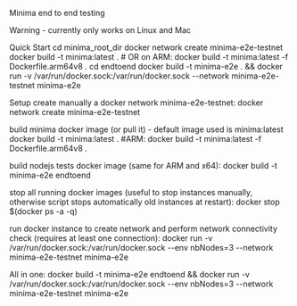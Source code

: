 Minima end to end testing


Warning - currently only works on Linux and Mac

Quick Start
   cd minima_root_dir
   docker network create minima-e2e-testnet
   docker build -t minima:latest .   # OR on ARM: docker build -t minima:latest  -f Dockerfile.arm64v8 .
   cd endtoend
   docker build -t minima-e2e . && docker run -v /var/run/docker.sock:/var/run/docker.sock --network minima-e2e-testnet minima-e2e

Setup
create manually a docker network minima-e2e-testnet:
   docker network create minima-e2e-testnet

build minima docker image (or pull it) - default image used is minima:latest
   docker build -t minima:latest .
#ARM: docker build -t minima:latest  -f Dockerfile.arm64v8 .

build nodejs tests docker image (same for ARM and x64):
   docker build -t minima-e2e endtoend

stop all running docker images (useful to stop instances manually, otherwise script stops automatically old instances at restart):
   docker stop $(docker ps -a -q)

run docker instance to create network and perform network connectivity check (requires at least one connection):
   docker run -v /var/run/docker.sock:/var/run/docker.sock --env nbNodes=3 --network minima-e2e-testnet minima-e2e

All in one:
   docker build -t minima-e2e endtoend && docker run -v /var/run/docker.sock:/var/run/docker.sock --env nbNodes=3 --network minima-e2e-testnet minima-e2e
 
